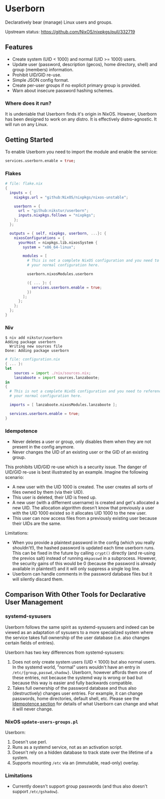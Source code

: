 # Userborn

Declaratively bear (manage) Linux users and groups.

Upstream status: https://github.com/NixOS/nixpkgs/pull/332719

## Features

- Create system (UID < 1000) and normal (UID >= 1000) users.
- Update user (password, description (gecos), home directory,
  shell) and group (members) information.
- Prohibit UID/GID re-use.
- Simple JSON config format.
- Create per-user groups if no explicit primary group is provided.
- Warn about insecure password hashing schemes.

### Where does it run?

It is undeniable that Userborn finds it's origin in NixOS. However, Userborn
has been designed to work on any distro. It is effectively distro-agnostic. It
will run on any Linux.

## Getting Started

To enable Userborn you need to import the module and enable the service:

```nix
services.userborn.enable = true;
```

### Flakes

```nix
# file: flake.nix
{
  inputs = {
    nixpkgs.url = "github:NixOS/nixpkgs/nixos-unstable";

    userborn = {
      url = "github:nikstur/userborn";
      inputs.nixpkgs.follows = "nixpkgs";
    };
  };

  outputs = { self, nixpkgs, userborn, ...}: {
    nixosConfigurations = {
      yourHost = nixpkgs.lib.nixosSystem {
        system = "x86_64-linux";

        modules = [
          # This is not a complete NixOS configuration and you need to reference
          # your normal configuration here.

          userborn.nixosModules.userborn

          ({ ... }: {
            services.userborn.enable = true;
          })
        ];
      };
    };
  };
}
```


### Niv

```console
$ niv add nikstur/userborn
Adding package userborn
  Writing new sources file
Done: Adding package userborn
```

```nix
# file: configuration.nix
{ ... }:
let
    sources = import ./nix/sources.nix;
    lanzaboote = import sources.lanzaboote;
in
{
  # This is not a complete NixOS configuration and you need to reference
  # your normal configuration here.

  imports = [ lanzaboote.nixosModules.lanzaboote ];

  services.userborn.enable = true;
}
```

### Idempotence

- Never deletes a user or group, only disables them when they are not present
  in the config anymore.
- Never changes the UID of an existing user or the GID of an existing group.

This prohibits UID/GID re-use which is a security issue. The danger of UID/GID
re-use is best illustrated by an example. Imagine the following scenario:

- A new user with the UID 1000 is created. The user creates all sorts of files
  owned by them (via their UID).
- This user is deleted, their UID is freed up.
- A new user (with a differnent username) is created and get's allocated a new
  UID. The allocation algorithm doesn't know that previously a user with the
  UID 1000 existed so it allocates UID 1000 to the new user.
- This user can now access files from a previously existing user because their
  UIDs are the same.

Limitations:

- When you provide a plaintext password in the config (which you really
  shouldn't!), the hashed password is updated each time userborn runs. This can
  be fixed in the future by calling `crypt()` directly (and re-using the
  previos salt) instead of running `mkpasswd` in a subprocess. However, the
  security gains of this would be 0 (because the password is already available
  in plaintext!) and it will only suppress a single log line.
- Userborn can handle comments in the password database files but it will
  silently discard them.

## Comparison With Other Tools for Declarative User Management

### systemd-sysusers

Userborn follows the same spirit as systemd-sysusers and indeed can be viewed
as an adaptation of sysusers to a more specialized system where the service
takes full ownership of the user database (i.e. also changes certain fields of
entries).

Userborn has two key differences from systemd-sysusers:

1. Does not only create system users (UID < 1000) but also normal users. In the
   systemd world, "normal" users wouldn't have an entry in
   `/etc/{group,passwd,shadow}`. Userborn, however affords them one of these
   entries, not because the systemd way is wrong or bad but because this way is
   easier and fully backwards compatible.
2. Takes full ownership of the password database and thus also (destructively)
   changes user entries. For example, it can change passwords, home
   directories, default shell, etc. Please see the [Idempotence
   section](#Idempotence) for details of what Userborn can change and what it
   will never change.

### NixOS `update-users-groups.pl`

Userborn:

1. Doesn't use perl.
2. Runs as a systemd service, not as an activation script.
3. Doesn't rely on a hidden database to track state over the lifetime of a
   system.
4. Supports mounting `/etc` via an (immutable, read-only) overlay.

### Limitations

- Currently doesn't support group passwords (and thus also doesn't support `/etc/gshadow`).
